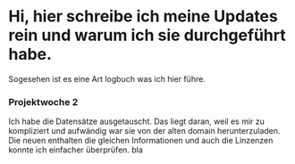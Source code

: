 # Hi, hier schreibe ich meine Updates rein und warum ich sie durchgeführt habe.

Sogesehen ist es eine Art logbuch was ich hier führe.

### Projektwoche 2
Ich habe die Datensätze ausgetauscht. Das liegt daran, weil es mir zu kompliziert und aufwändig war sie von der alten domain herunterzuladen.
Die neuen enthalten die gleichen Informationen und auch die Linzenzen konnte ich einfacher überprüfen.
bla
